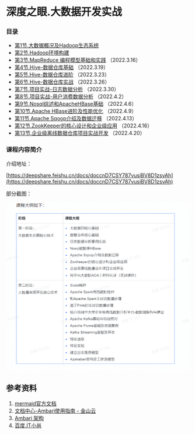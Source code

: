 # 深度之眼.大数据开发实战

### 目录

- [第1节.大数据概况及Hadoop生态系统](Bigdata_development/chapter01.md)
- [第2节.Hadoop环境构建](Bigdata_development/chapter02.md)
- [第3节.MapReduce 编程模型基础和实践](Bigdata_development/chapter03.md) （2022.3.16）
- [第4节.Hive-数据仓库基础](Bigdata_development/chapter04.md) （2022.3.19）
- [第5节.Hive-数据仓库进阶](Bigdata_development/chapter05.md) （2022.3.23）
- [第6节.Hive-数据仓库实战](Bigdata_development/chapter06.md) （2022.3.26）
- [第7节.项目实战-日志数据分析](Bigdata_development/chapter07.md) （2022.3.30）
- [第8节.项目实战-用户消费数据分析](Bigdata_development/chapter08.md) （2022.4.2）
- [第9节.Nosql综述和ApacheHBase基础](Bigdata_development/chapter09.md) （2022.4.6）
- [第10节.Apache HBase进阶及性能优化](Bigdata_development/chapter10.md) （2022.4.9）
- [第11节.Apache Sqoop介绍及数据迁移](Bigdata_development/chapter11.md) （2022.4.13）
- [第12节.ZookKeeper的核心设计和企业级应用](Bigdata_development/chapter12.md) （2022.4.16）
- [第13节.企业级离线数据仓库项目实战开发](Bigdata_development/chapter13.md) （2022.4.20）

### 课程内容简介

介绍地址：

[https://deepshare.feishu.cn/docs/doccnD7CSY787vusiBV8D1zsvAh](https://deepshare.feishu.cn/docs/doccnD7CSY787vusiBV8D1zsvAh)

部分截图：

![img.png](chapter01-01.png)


## 参考资料

1. [mermaid官方文档](https://mermaid-js.github.io/mermaid/#/flowchart?id=special-characters-that-break-syntax)
2. [文档中心-Ambari使用指南 - 金山云](https://docs.ksyun.com/documents/5519)
3. [Ambari 架构](https://ifeve.com/ambari-1/)
4. [百度.IT小尚](https://author.baidu.com/home?from=bjh_article&app_id=1703817847568260)
